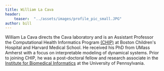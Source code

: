 ```yaml
---
title: William La Cava
header: 
    teaser:  "../assets/images/profile_pic_small.JPG"
author: bill
---
```


William La Cava directs the Cava laboratory and is an Assistant Professor the Computational Health Informatics Program [(CHIP)](chip.org) at Boston Children's Hospital and Harvard Medical School. 
He received his PhD from UMass Amherst with a focus on interpretable modeling of dynamical systems. 
Prior to joining CHIP, he was a post-doctoral fellow and research associate in the [Institute for Biomedical Informatics](https://upibi.org) at the University of Pennsylvania. 
